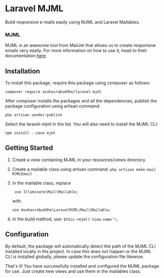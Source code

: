 # Laravel MJML

Build responsive e-mails easily using MJML and Laravel Mailables.


### MJML

MJML is an awesome tool from MailJet that allows us to create responsive emails very easily. For more information on how to use it, head to their documentation [here](https://mjml.io/documentation/#mjml-guides)

## Installation

To install this package, require this package using composer as follows:

`composer require asahasrabuddhe/laravel-mjml`

After composer installs the packages and all the dependencies, publish the package configuration using artisan command:

`php artisan vendor:publish`

Select the laravel-mjml in the list. You will also need to install the MJML CLI:

`npm install --save mjml`

## Getting Started

1. Create a view containing MJML in your resources/views directory.
2. Create a mailable class using artisan command:  `php artisan make:mail MJMLEmail`
3. In the mailable class, replace

    ``` use Illuminate\Mail\Mailable;```

    with 

    ```use Asahasrabuddhe\LaravelMJML\Mail\Mailable;```
4. In the build method, use: `$this->mjml('view.name');`

## Configuration

By default, the package will automatically detect the path of the MJML CLI installed locally in the project. In case this does not happen or the MJML CLI is installed globally, please update the configuration file likewise.

That's it! You have successfully installed and configured the MJML package for use. Just create new views and use them in the mailables class.
